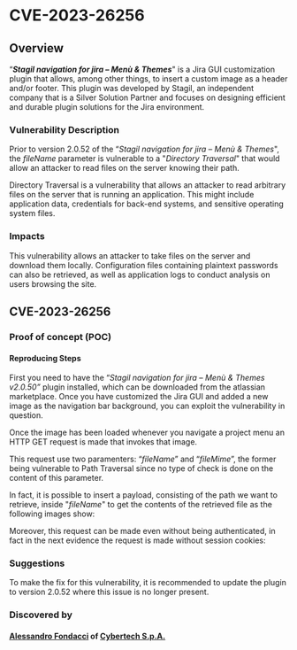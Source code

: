 # CVE-2023-26256
## Overview
“**_Stagil navigation for jira – Menù & Themes_**" is a Jira GUI customization plugin that allows, among other things, to insert a custom image as a header and/or footer. This plugin was developed by Stagil, an independent company that is a Silver Solution Partner and focuses on designing efficient and durable plugin solutions for the Jira environment.

### Vulnerability Description
Prior to version 2.0.52 of the “_Stagil navigation for jira – Menù & Themes_", the _fileName_ parameter is vulnerable to a "_Directory Traversal_" that would allow an attacker to read files on the server knowing their path.

Directory Traversal is a vulnerability that allows an attacker to read arbitrary files on the server that is running an application. This might include application data, credentials for back-end systems, and sensitive operating system files.

### Impacts
This vulnerability allows an attacker to take files on the server and download them locally. Configuration files containing plaintext passwords can also be retrieved, as well as application logs to conduct analysis on users browsing the site.

## CVE-2023-26256

### Proof of concept (POC)
#### Reproducing Steps
First you need to have the “_Stagil navigation for jira – Menù & Themes v2.0.50”_ plugin installed, which can be downloaded from the atlassian marketplace.
Once you have customized the Jira GUI and added a new image as the navigation bar background, you can exploit the vulnerability in question.

Once the image has been loaded whenever you navigate a project menu an HTTP GET request is made that invokes that image.

This request use two paramenters: “_fileName_” and “_fileMime_”, the former being vulnerable to Path Traversal since no type of check is done on the content of this parameter.

In fact, it is possible to insert a payload, consisting of the path we want to retrieve, inside "_fileName_" to get the contents of the retrieved file as the following images show:


Moreover, this request can be made even without being authenticated, in fact in the next evidence the request is made without session cookies:

### Suggestions
To make the fix for this vulnerability, it is recommended to update the plugin to version 2.0.52 where this issue is no longer present.

### Discovered by
#### [Alessandro Fondacci](https://www.linkedin.com/in/alessandro-fondacci-326978a1/) of [Cybertech S.p.A.](https://www.cybertech.eu/)
